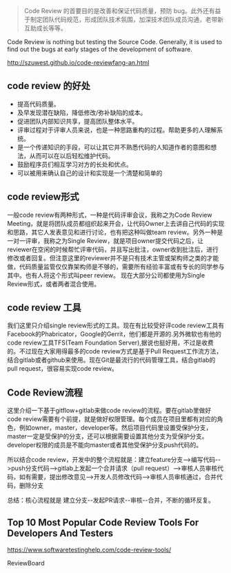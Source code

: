 > Code Review 的首要目的是改善和保证代码质量，预防 bug。此外还有益于制定团队代码规范，形成团队技术氛围，加深技术团队成员沟通，老带新互助成长等等。

Code Review is nothing but testing the Source Code. Generally, it is used to find out the bugs at early stages of the development of software.

http://szuwest.github.io/code-reviewfang-an.html
## code review 的好处
- 提高代码质量。
- 及早发现潜在缺陷，降低修改/弥补缺陷的成本。
- 促进团队内部知识共享，提高团队整体水平。
- 评审过程对于评审人员来说，也是一种思路重构的过程。帮助更多的人理解系统。
- 是一个传递知识的手段，可以让其它并不熟悉代码的人知道作者的意图和想法，从而可以在以后轻松维护代码。
- 鼓励程序员们相互学习对方的长处和优点。
- 可以被用来确认自己的设计和实现是一个清楚和简单的

## code review形式
一般code review有两种形式，一种是代码评审会议，我称之为Code Review Meeting，就是将团队成员都组织起来开会，让代码Owner上去讲自己代码的实现和思路，其它人发表意见和进行讨论，也有把这种叫做team review。另外一种是一对一评审，我称之为Single Review，就是项目owner提交代码之后，让reviewer在空闲的时候帮忙评审代码，并且写出批注，owner收到批注后，进行修改或者回复。但注意这里的reviewer并不是只有技术主管或架构师之类的才能做，代码质量监管仅仅靠架构师是不够的，需要所有经验丰富或有专长的同学参与其中。也有人将这个形式叫peer review。 现在大部分公司都使用为Single Review形式，或者两者混合使用。

## code review 工具
我们这里只介绍single review形式的工具。现在有比较受好评code review工具有Facebook的Phabricator，Google的Gerrit，他们都是开源的.另外微软也有他的code review工具TFS(Team Foundation Server),据说也挺好用，不过是收费的。不过现在大家用得最多的code review方式是基于Pull Request工作流方法，结合gitlab或者github来使用。现在Git是最流行的代码管理工具，结合gitlab的pull request，很容易实现code review。

## Code Review流程
这里介绍一下基于gitflow+gitlab来做code review的流程。要在gitlab里做好code review需要有个前提，就是做好权限管理。每个成员在项目里都有对应的角色，例如owner，master，developer等。然后项目代码里设置受保护分支，master一定是受保护的分支，还可以根据需要设置其他分支为受保护分支。developer权限的成员是不能向master或者其他受保护分支push代码的。

所以结合code review，开发中的整个流程就是：建立feature分支-->编写代码-->push分支代码-->gitlab上发起一个合并请求（pull request）-->审核人员审核代码，如有需要，提出修改意见-->开发人员修改代码-->审核人员审核通过，合并代码，删除分支

总结：核心流程就是 建立分支--发起PR请求--审核--合并，不断的循环反复。


## Top 10 Most Popular Code Review Tools For Developers And Testers
https://www.softwaretestinghelp.com/code-review-tools/

ReviewBoard
